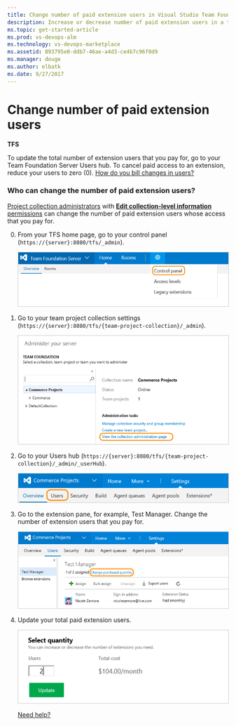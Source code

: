 ```yaml
---
title: Change number of paid extension users in Visual Studio Team Foundation Server (TFS)
description: Increase or decrease number of paid extension users in a team collection for Team Foundation Server
ms.topic: get-started-article
ms.prod: vs-devops-alm
ms.technology: vs-devops-marketplace
ms.assetid: 893795e0-ddb7-46ae-a4d3-ce4b7c96f0d9
ms.manager: douge
ms.author: elbatk
ms.date: 9/27/2017
---
```


# Change number of paid extension users

**TFS**

To update the total number of extension users that you pay for, go to your Team Foundation Server Users hub.
To cancel paid access to an extension, reduce your users to zero (0). [How do you bill changes in users?](../tfs-extension-faqs.md#bill-period)

### Who can change the number of paid extension users?

[Project collection administrators](../../accounts/add-administrator-project-collection.md) 
with [**Edit collection-level information** permissions](../../security/permissions.md#collection) 
can change the number of paid extension users whose access that you pay for.

0.  From your TFS home page, go to your control panel (```https://{server}:8080/tfs/_admin```).

    <img alt="Go to TFS settings" src="../../_shared/_img/tfs-server-settings-new.png" style="border: 1px solid #CCCCCC" />

0.  Go to your team project collection settings (```https://{server}:8080/tfs/{team-project-collection}/_admin```).

    <img alt="Go to your team project collection administration page" src="../_img/get-tfs-extensions/connected/view-project-collection-administration-page.png" style="border: 1px solid #CCCCCC" />	

0.  Go to your Users hub (```https://{server}:8080/tfs/{team-project-collection}/_admin/_userHub```).

    <img alt="Go to Users hub" src="../../_shared/_img/users-hub-tfs-updated.png" style="border: 1px solid #CCCCCC" />

0.  Go to the extension pane, for example, Test Manager. Change the number of extension users that you pay for.

    <img alt="Go to extension pane, edit total paid extension users" src="../_img/assign-extensions/assign-extension-add-users-tfs.png" style="border: 1px solid #CCCCCC" />

0.  Update your total paid extension users.

    <img alt="Update total paid extension users" src="../_img/assign-extensions/update-paid-users.png" style="border: 1px solid #CCCCCC" />

    [Need help?](../tfs-extension-faqs.md#get-support)
